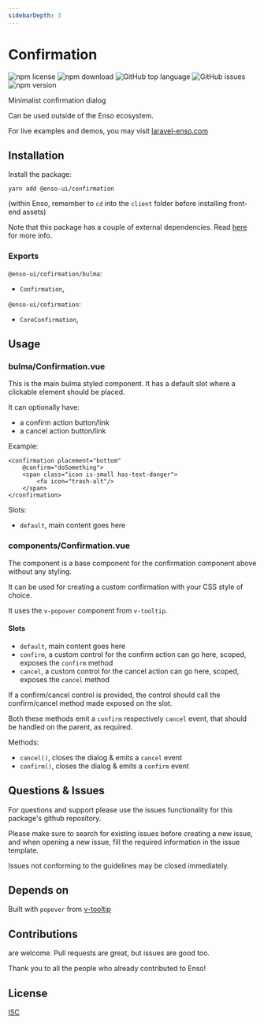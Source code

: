 ```yaml
---
sidebarDepth: 3
---
```


# Confirmation

![npm license](https://img.shields.io/npm/l/@enso-ui/confirmation.svg) 
![npm download](https://img.shields.io/npm/dm/@enso-ui/confirmation.svg) 
![GitHub top language](https://img.shields.io/github/languages/top/enso-ui/confirmation.svg) 
![GitHub issues](https://img.shields.io/github/issues/enso-ui/confirmation.svg) 
![npm version](https://img.shields.io/npm/v/@enso-ui/confirmation.svg) 

Minimalist confirmation dialog

Can be used outside of the Enso ecosystem.

For live examples and demos, you may visit [laravel-enso.com](https://www.laravel-enso.com)

## Installation

Install the package:
```
yarn add @enso-ui/confirmation
```

(within Enso, remember to `cd` into the `client` folder before installing front-end assets)

Note that this package has a couple of external dependencies. 
Read [here](https://docs.laravel-enso.com/frontend/#other-dependencies) for more info.

### Exports

`@enso-ui/cofirmation/bulma`:
- `Confirmation`,

`@enso-ui/cofirmation`:
- `CoreConfirmation`,

## Usage

### bulma/Confirmation.vue
This is the main bulma styled component. It has a default slot where a clickable element should be placed.
 
It can optionally have:
- a confirm action button/link
- a cancel action button/link

Example:
```vue
<confirmation placement="bottom"
    @confirm="doSomething">
    <span class="icon is-small has-text-danger">
        <fa icon="trash-alt"/>
    </span>
</confirmation>
```

Slots:
- `default`, main content goes here

### components/Confirmation.vue
The component is a base component for the confirmation component above without any styling.

It can be used for creating a custom confirmation with your CSS style of choice.

It uses the `v-popover` component from `v-tooltip`.

#### Slots
- `default`, main content goes here
- `confirm`, a custom control for the confirm action can go here, scoped, exposes the `confirm` method
- `cancel`, a custom control for the cancel action can go here, scoped, exposes the `cancel` method

If a confirm/cancel control is provided, the control should call the confirm/cancel method 
made exposed on the slot.

Both these methods emit a `confirm` respectively `cancel` event, that should be 
handled on the parent, as required.

Methods:
- `cancel()`, closes the dialog & emits a `cancel` event
- `confirm()`, closes the dialog & emits a `confirm` event

## Questions & Issues

For questions and support please use the issues functionality
for this package's github repository.

Please make sure to search for existing issues before creating a new issue,
and when opening a new issue, fill the required information in the issue template.

Issues not conforming to the guidelines may be closed immediately.

## Depends on

Built with `popover` from [v-tooltip](https://github.com/Akryum/v-tooltip)

## Contributions

are welcome. Pull requests are great, but issues are good too.

Thank you to all the people who already contributed to Enso!

## License

[ISC](https://opensource.org/licenses/ISC)

